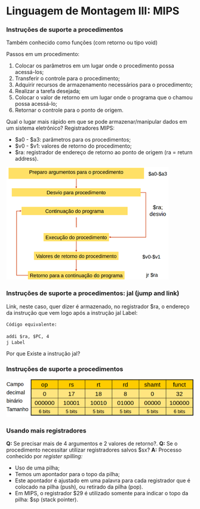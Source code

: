 # Linguagem de Montagem III: MIPS

### Instruções de suporte a procedimentos
Também conhecido como funções (com retorno ou tipo void)

Passos em um procedimento:
1. Colocar os parâmetros em um lugar onde o procedimento possa acessá-los;
2. Transferir o controle para o procedimento;
3. Adquirir recursos de armazenamento necessários para o procedimento;
4. Realizar a tarefa desejada;
5. Colocar o valor de retorno em um lugar onde o programa que o chamou possa acessá-lo;
6. Retornar o controle para o ponto de origem.

Qual o lugar mais rápido em que se pode armazenar/manipular dados em um sistema eletrônico?
Registradores MIPS:
* $a0 - $a3: parâmetros para os procedimentos;
* $v0 - $v1: valores de retorno do procedimento;
* $ra: registrador de endereço de retorno ao ponto de origem (ra = return address).

![image](/Image/Instru%C3%A7%C3%B5es%20de%20suporte%20a%20procedimentos.png)

### Instruções de suporte a procedimentos: jal (jump and link)
Link, neste caso, quer dizer é armazenado, no registrador $ra, o endereço da instrução que vem logo após a instrução jal Label:

    Código equivalente:

    addi $ra, $PC, 4
    j Label

Por que Existe a instrução jal?

### Instruções de suporte a procedimentos

![image](/Image/Exemplo%20formato%20de%20instru%C3%A7%C3%B5es.png)

### Usando mais registradores
**Q:** Se precisar mais de 4 argumentos e 2 valores de retorno?.
**Q:** Se o procedimento necessitar utilizar registradores salvos $sx?
**A:** Processo conhecido por *register spilling:*
* Uso de uma pilha;
* Temos um apontador para o topo da pilha;
* Este apontador é ajustado em uma palavra para cada registrador que é colocado na pilha (push), ou retirado da pilha (pop).
* Em MIPS, o registrador $29 é utilizado somente para indicar o topo da pilha: $sp (stack pointer).




